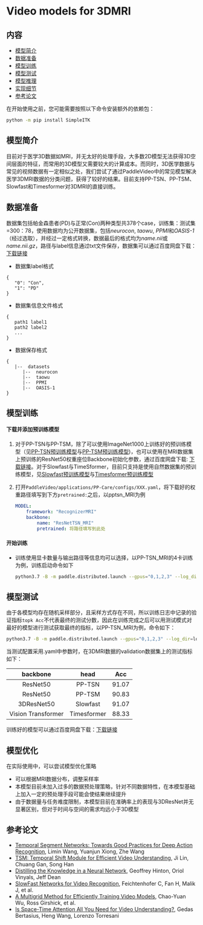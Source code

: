# Video models for 3DMRI

## 内容

- [模型简介](#模型简介)
- [数据准备](#数据准备)
- [模型训练](#模型训练)
- [模型测试](#模型测试)
- [模型推理](#模型推理)
- [实现细节](#实现细节)
- [参考论文](#参考论文)

在开始使用之前，您可能需要按照以下命令安装额外的依赖包：
```bash
python -m pip install SimpleITK
```

## 模型简介

目前对于医学3D数据如MRI，并无太好的处理手段，大多数2D模型无法获得3D空间层面的特征，而常用的3D模型又需要较大的计算成本。而同时，3D医学数据与常见的视频数据有一定相似之处，我们尝试了通过PaddleVideo中的常见模型解决医学3DMRI数据的分类问题，获得了较好的结果。目前支持PP-TSN、PP-TSM、Slowfast和Timesformer对3DMRI的直接训练。

## 数据准备

数据集包括帕金森患者(PD)与正常(Con)两种类型共378个case，训练集：测试集=300：78，使用数据均为公开数据集，包括*neurocon*, *taowu*, *PPMI*和*OASIS-1*（经过选取），并经过一定格式转换，数据最后的格式均为*name.nii*或*name.nii.gz*，路径与label信息通过txt文件保存，数据集可以通过百度网盘下载：[下载链接](https://pan.baidu.com/s/1eIsHHqnkKNG5x9CGjRONEA?pwd=avug)
- 数据集label格式
```
{
   "0": "Con",
   "1": "PD"
}
```
- 数据集信息文件格式
```
{
   path1 label1
   path2 label2
   ...
}
```
- 数据保存格式
```
{
   |--  datasets
      |--  neurocon
      |--  taowu
      |--  PPMI
      |--  OASIS-1
}
```

## 模型训练

#### 下载并添加预训练模型

1. 对于PP-TSN与PP-TSM，除了可以使用ImageNet1000上训练好的预训练模型（见[PP-TSN预训练模型](../../../docs/zh-CN/model_zoo/recognition/pp-tsn.md)与[PP-TSM预训练模型](../../../docs/zh-CN/model_zoo/recognition/pp-tsm.md))，也可以使用在MRI数据集上预训练的ResNet50权重座位Backbone初始化参数，通过百度网盘下载: [下载链接](https://pan.baidu.com/s/1eIsHHqnkKNG5x9CGjRONEA?pwd=avug)。对于Slowfast与TimeSformer，目前只支持是使用自然数据集的预训练模型，见[Slowfast预训练模型](../../../docs/zh-CN/model_zoo/recognition/slowfast.md)与[Timesformer预训练模型](../../../docs/zh-CN/model_zoo/recognition/timesformer.md)


2. 打开`PaddleVideo/applications/PP-Care/configs/XXX.yaml`，将下载好的权重路径填写到下方`pretrained:`之后，以pptsn_MRI为例

   ```yaml
   MODEL:
       framework: "RecognizerMRI"
       backbone:
           name: "ResNetTSN_MRI"
           pretrained: 将路径填写到此处
   ```

#### 开始训练

- 训练使用显卡数量与输出路径等信息均可以选择，以PP-TSN_MRI的4卡训练为例，训练启动命令如下

  ```bash
  python3.7 -B -m paddle.distributed.launch --gpus="0,1,2,3" --log_dir=log_pptsn_MRI main.py  --validate -c applications/PP-Care/configs/pptsn_MRI.yaml
  ```

## 模型测试

由于各模型均存在随机采样部分，且采样方式存在不同，所以训练日志中记录的验证指标`topk Acc`不代表最终的测试分数，因此在训练完成之后可以用测试模式对最好的模型进行测试获取最终的指标，以PP-TSN_MRI为例，命令如下：

```bash
python3.7 -B -m paddle.distributed.launch --gpus="0,1,2,3" --log_dir=log_pptsn_MRI main.py  --test -c applications/PP-Care/configs/pptsn_MRI.yaml -w "output/ppTSN_MRI/ppTSN_MRI_best.pdparams"
```

当测试配置采用.yaml中参数时，在3DMRI数据的validation数据集上的测试指标如下：

|      backbone      |     head     |  Acc  |
| :----------------: | :----------: | :---: |
|      ResNet50      |    PP-TSN    | 91.07 |
|      ResNet50      |    PP-TSM    | 90.83 |
|     3DResNet50     |   Slowfast   | 91.07 |
| Vision Transformer |  Timesformer | 88.33 |

训练好的模型可以通过百度网盘下载：[下载链接](https://pan.baidu.com/s/1eIsHHqnkKNG5x9CGjRONEA?pwd=avug)


## 模型优化
在实际使用中，可以尝试模型优化策略
- 可以根据MRI数据分布，调整采样率
- 本模型目前未加入过多的数据预处理策略，针对不同数据特性，在本模型基础上加入一定的预处理手段可能会使结果继续提升
- 由于数据量与任务难度限制，本模型目前在准确率上的表现与3DResNet并无显著区别，但对于时间与空间的需求均远小于3D模型


## 参考论文

- [Temporal Segment Networks: Towards Good Practices for Deep Action Recognition](https://arxiv.org/pdf/1608.00859.pdf), Limin Wang, Yuanjun Xiong, Zhe Wang
- [TSM: Temporal Shift Module for Efficient Video Understanding](https://arxiv.org/pdf/1811.08383.pdf), Ji Lin, Chuang Gan, Song Han
- [Distilling the Knowledge in a Neural Network](https://arxiv.org/abs/1503.02531), Geoffrey Hinton, Oriol Vinyals, Jeff Dean
- [SlowFast Networks for Video Recognition](https://arxiv.org/abs/1812.03982), Feichtenhofer C, Fan H, Malik J, et al.
- [A Multigrid Method for Efficiently Training Video Models](https://arxiv.org/abs/1912.00998), Chao-Yuan Wu, Ross Girshick, et al.
- [Is Space-Time Attention All You Need for Video Understanding?](https://arxiv.org/pdf/2102.05095.pdf), Gedas Bertasius, Heng Wang, Lorenzo Torresani
